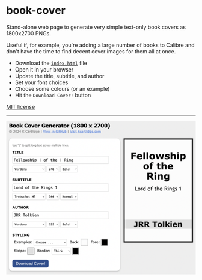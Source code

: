# book-cover

Stand-alone web page to generate very simple text-only book covers as 1800x2700 PNGs.

Useful if, for example, you're adding a large number of books to Calibre and don't have the time to find decent cover images for them all at once.

- Download the [`index.html`](./index.html) file
- Open it in your browser
- Update the title, subtitle, and author
- Set your font choices
- Choose some colours (or an example)
- Hit the `Download Cover!` button

[MIT license](./LICENSE)

---

![The web page in action](./ui.png)
